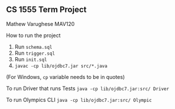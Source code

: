 ## CS 1555 Term Project
Mathew Varughese
MAV120

How to run the project
1. Run `schema.sql`
2. Run `trigger.sql`
3. Run `init.sql`
4. `javac -cp lib/ojdbc7.jar src/*.java`

(For Windows, `cp` variable needs to be in quotes)

To run Driver that runs Tests
`java -cp lib/ojdbc7.jar:src/ Driver`

To run Olympics CLI
`java -cp lib/ojdbc7.jar:src/ Olympic`




